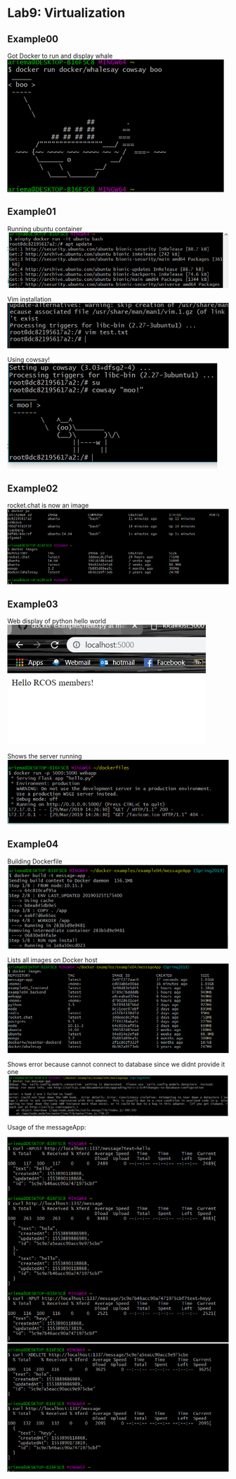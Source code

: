 # Lab9: Virtualization

## Example00
Got Docker to run and display whale
![image](ex0.PNG)

## Example01
Running ubuntu container
![image](ex1a.PNG)

Vim installation
![image](ex1b.PNG)

Using cowsay!
![image](ex1c.PNG)

## Example02
rocket.chat is now an image
![image](ex2.PNG)

## Example03
Web display of python hello world
![image](ex3.PNG)

Shows the server running
![image](ex3b.PNG)

## Example04

Building Dockerfile
![image](ex4.PNG)

Lists all images on Docker host
![image](ex4b.PNG)

Shows error because cannot connect to database since we didnt provide it one
![image](ex4c.PNG)

Usage of the messageApp:<br>

![image](ex4d.PNG)
![image](ex4e.PNG)